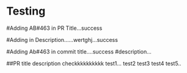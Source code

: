 # Testing

#Adding AB#463 in PR Title...success

#Adding in Description......wertghj...success


#Adding Ab#463 in commit title....success
#description...

##PR title description checkkkkkkkkkk
test1...
test2
test3
test4
test5..

